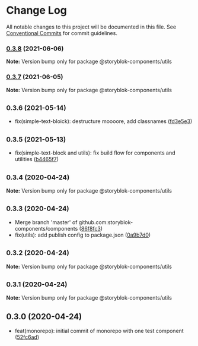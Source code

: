 # Change Log

All notable changes to this project will be documented in this file.
See [Conventional Commits](https://conventionalcommits.org) for commit guidelines.

### [0.3.8](https://github.com/storyblok-components/components/compare/@storyblok-components/utils@0.3.7...@storyblok-components/utils@0.3.8) (2021-06-06)

**Note:** Version bump only for package @storyblok-components/utils





### [0.3.7](https://github.com/storyblok-components/components/compare/@storyblok-components/utils@0.3.6...@storyblok-components/utils@0.3.7) (2021-06-05)

**Note:** Version bump only for package @storyblok-components/utils





## <small>0.3.6 (2021-05-14)</small>

* fix(simple-text-bloick): destructure moooore, add classnames ([fd3e5e3](https://github.com/storyblok-components/components/commit/fd3e5e3))





## <small>0.3.5 (2021-05-13)</small>

* fix(simple-text-block and utils): fix build flow for components and utilities ([b4465f7](https://github.com/storyblok-components/components/commit/b4465f7))





## <small>0.3.4 (2020-04-24)</small>

**Note:** Version bump only for package @storyblok-components/utils





## <small>0.3.3 (2020-04-24)</small>

* Merge branch 'master' of github.com:storyblok-components/components ([86f8fc3](https://github.com/storyblok-components/components/commit/86f8fc3))
* fix(utils): add publish config to package.json ([0a9b7d0](https://github.com/storyblok-components/components/commit/0a9b7d0))





## <small>0.3.2 (2020-04-24)</small>

**Note:** Version bump only for package @storyblok-components/utils





## <small>0.3.1 (2020-04-24)</small>

**Note:** Version bump only for package @storyblok-components/utils





## 0.3.0 (2020-04-24)

* feat(monorepo): initial commit of monorepo with one test component ([52fc6ad](https://github.com/storyblok-components/components/commit/52fc6ad))
